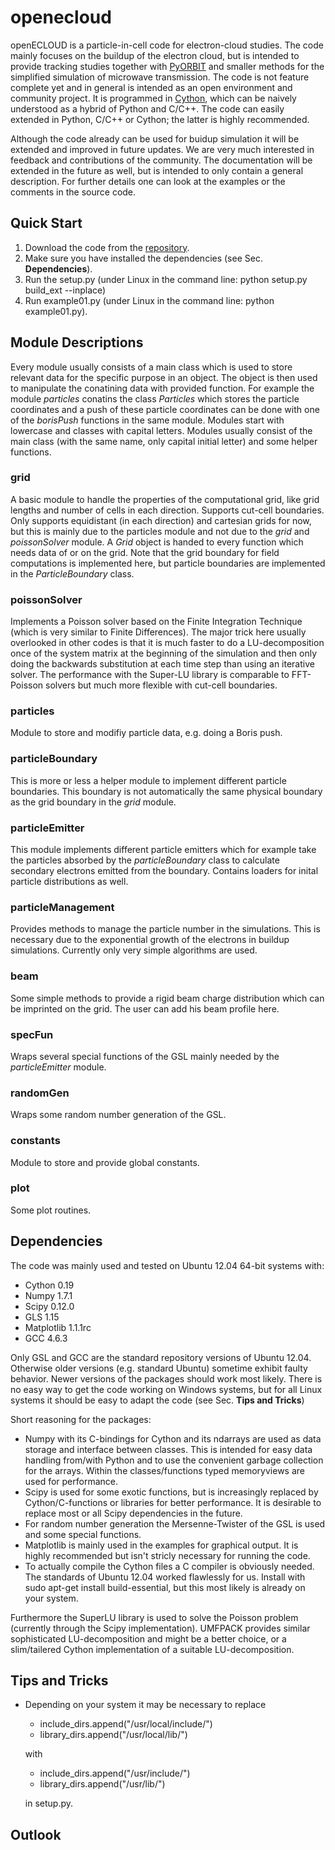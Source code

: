 openecloud
==========

openECLOUD is a particle-in-cell code for electron-cloud studies. The code mainly focuses on the buildup of the electron cloud, but is intended to provide tracking studies together with [PyORBIT](https://code.google.com/p/py-orbit/) and smaller methods for the simplified simulation of microwave transmission. The code is not feature complete yet and in general is intended as an open environment and community project. It is programmed in [Cython](http://cython.org/), which can be naively understood as a hybrid of Python and C/C++. The code can easily extended in Python, C/C++ or Cython; the latter is highly recommended.

Although the code already can be used for buidup simulation it will be extended and improved in future updates. We are very much interested in feedback and contributions of the community. The documentation will be extended in the future as well, but is intended to only contain a general description. For further details one can look at the examples or the comments in the source code.

Quick Start
---------

1. Download the code from the [repository](https://github.com/openecloud/openecloud).
2. Make sure you have installed the dependencies (see Sec. **Dependencies**).
3. Run the setup.py (under Linux in the command line: python setup.py build_ext --inplace)
4. Run example01.py (under Linux in the command line: python example01.py).

Module Descriptions
---------

Every module usually consists of a main class which is used to store relevant data for the specific purpose in an object. The object is then used to manipulate the conatining data with provided function. For example the module *particles* conatins the class *Particles* which stores the particle coordinates and a push of these particle coordinates can be done with one of the *borisPush* functions in the same module. Modules start with lowercase and classes with capital letters. Modules usually consist of the main class (with the same name, only capital initial letter) and some helper functions.

### grid

A basic module to handle the properties of the computational grid, like grid lengths and number of cells in each direction. Supports cut-cell boundaries. Only supports equidistant (in each direction) and cartesian grids for now, but this is mainly due to the particles module and not due to the *grid* and *poissonSolver* module. A *Grid* object is handed to every function which needs data of or on the grid. Note that the grid boundary for field computations is implemented here, but particle boundaries are implemented in the *ParticleBoundary* class.

### poissonSolver

Implements a Poisson solver based on the Finite Integration Technique (which is very similar to Finite Differences). The major trick here usually overlooked in other codes is that it is much faster to do a LU-decomposition once of the system matrix at the beginning of the simulation and then only doing the backwards substitution at each time step than using an iterative solver. The performance with the Super-LU library is comparable to FFT-Poisson solvers but much more flexible with cut-cell boundaries.

### particles

Module to store and modifiy particle data, e.g. doing a Boris push.


### particleBoundary

This is more or less a helper module to implement different particle boundaries. This boundary is not automatically the same physical boundary as the grid boundary in the *grid* module.

### particleEmitter

This module implements different particle emitters which for example take the particles absorbed by the *particleBoundary* class to calculate secondary electrons emitted from the boundary. Contains loaders for inital particle distributions as well.

### particleManagement

Provides methods to manage the particle number in the simulations. This is necessary due to the exponential growth of the electrons in buildup simulations. Currently only very simple algorithms are used.

### beam

Some simple methods to provide a rigid beam charge distribution which can be imprinted on the grid. The user can add his beam profile here.

### specFun

Wraps several special functions of the GSL mainly needed by the *particleEmitter* module.

### randomGen

Wraps some random number generation of the GSL.

### constants

Module to store and provide global constants.

### plot

Some plot routines.




Dependencies
---------

The code was mainly used and tested on Ubuntu 12.04 64-bit systems with:
- Cython 0.19
- Numpy 1.7.1
- Scipy 0.12.0
- GLS 1.15
- Matplotlib 1.1.1rc
- GCC 4.6.3

Only GSL and GCC are the standard repository versions of Ubuntu 12.04. Otherwise older versions (e.g. standard Ubuntu) sometime exhibit faulty behavior. Newer versions of the packages should work most likely. There is no easy way to get the code working on Windows systems, but for all Linux systems it should be easy to adapt the code (see Sec. **Tips and Tricks**)

Short reasoning for the packages:

- Numpy with its C-bindings for Cython and its ndarrays are used as data storage and interface between classes. This is intended for easy data handling from/with Python and to use the convenient garbage collection for the arrays. Within the classes/functions typed memoryviews are used for performance.
- Scipy is used for some exotic functions, but is increasingly replaced by Cython/C-functions or libraries for better performance. It is desirable to replace most or all Scipy dependencies in the future.
- For random number generation the Mersenne-Twister of the GSL is used and some special functions. 
- Matplotlib is mainly used in the examples for graphical output. It is highly recommended but isn't stricly necessary for running the code.
- To actually compile the Cython files a C compiler is obviously needed. The standards of Ubuntu 12.04 worked flawlessly for us. Install with sudo apt-get install build-essential, but this most likely is already on your system.

Furthermore the SuperLU library is used to solve the Poisson problem (currently through the Scipy implementation). UMFPACK provides similar sophisticated LU-decomposition and might be a better choice, or a slim/tailered Cython implementation of a suitable LU-decomposition.

Tips and Tricks
--------
- Depending on your system it may be necessary to replace 
  - include_dirs.append("/usr/local/include/")
  - library_dirs.append("/usr/local/lib/")
  
  with
  - include_dirs.append("/usr/include/")
  - library_dirs.append("/usr/lib/")
  
  in setup.py.

Outlook
---------
